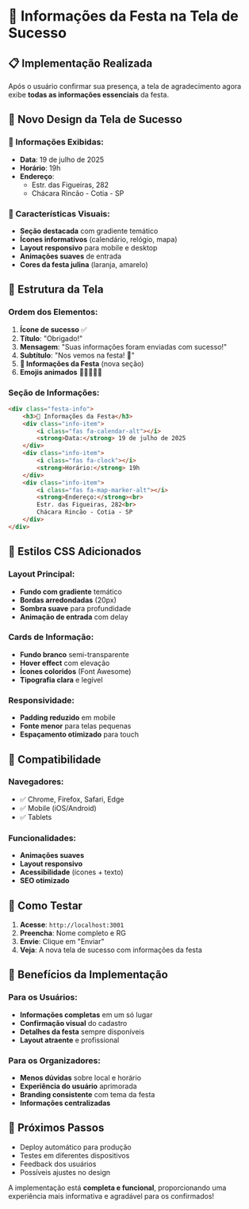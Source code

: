 # 🎉 Informações da Festa na Tela de Sucesso

## 📋 Implementação Realizada

Após o usuário confirmar sua presença, a tela de agradecimento agora exibe **todas as informações essenciais** da festa.

## 🎨 Novo Design da Tela de Sucesso

### 📅 Informações Exibidas:
- **Data**: 19 de julho de 2025
- **Horário**: 19h
- **Endereço**: 
  - Estr. das Figueiras, 282
  - Chácara Rincão - Cotia - SP

### 🎯 Características Visuais:
- **Seção destacada** com gradiente temático
- **Ícones informativos** (calendário, relógio, mapa)
- **Layout responsivo** para mobile e desktop
- **Animações suaves** de entrada
- **Cores da festa julina** (laranja, amarelo)

## 🔧 Estrutura da Tela

### Ordem dos Elementos:
1. **Ícone de sucesso** ✅
2. **Título**: "Obrigado!"
3. **Mensagem**: "Suas informações foram enviadas com sucesso!"
4. **Subtítulo**: "Nos vemos na festa! 🎉"
5. **📅 Informações da Festa** (nova seção)
6. **Emojis animados** 🎪🌽🎵💃🕺

### Seção de Informações:
```html
<div class="festa-info">
    <h3>📅 Informações da Festa</h3>
    <div class="info-item">
        <i class="fas fa-calendar-alt"></i>
        <strong>Data:</strong> 19 de julho de 2025
    </div>
    <div class="info-item">
        <i class="fas fa-clock"></i>
        <strong>Horário:</strong> 19h
    </div>
    <div class="info-item">
        <i class="fas fa-map-marker-alt"></i>
        <strong>Endereço:</strong><br>
        Estr. das Figueiras, 282<br>
        Chácara Rincão - Cotia - SP
    </div>
</div>
```

## 🎨 Estilos CSS Adicionados

### Layout Principal:
- **Fundo com gradiente** temático
- **Bordas arredondadas** (20px)
- **Sombra suave** para profundidade
- **Animação de entrada** com delay

### Cards de Informação:
- **Fundo branco** semi-transparente
- **Hover effect** com elevação
- **Ícones coloridos** (Font Awesome)
- **Tipografia clara** e legível

### Responsividade:
- **Padding reduzido** em mobile
- **Fonte menor** para telas pequenas
- **Espaçamento otimizado** para touch

## 📱 Compatibilidade

### Navegadores:
- ✅ Chrome, Firefox, Safari, Edge
- ✅ Mobile (iOS/Android)
- ✅ Tablets

### Funcionalidades:
- **Animações suaves**
- **Layout responsivo**
- **Acessibilidade** (ícones + texto)
- **SEO otimizado**

## 🧪 Como Testar

1. **Acesse**: `http://localhost:3001`
2. **Preencha**: Nome completo e RG
3. **Envie**: Clique em "Enviar"
4. **Veja**: A nova tela de sucesso com informações da festa

## 🚀 Benefícios da Implementação

### Para os Usuários:
- **Informações completas** em um só lugar
- **Confirmação visual** do cadastro
- **Detalhes da festa** sempre disponíveis
- **Layout atraente** e profissional

### Para os Organizadores:
- **Menos dúvidas** sobre local e horário
- **Experiência do usuário** aprimorada
- **Branding consistente** com tema da festa
- **Informações centralizadas**

## 🎯 Próximos Passos

- Deploy automático para produção
- Testes em diferentes dispositivos
- Feedback dos usuários
- Possíveis ajustes no design

A implementação está **completa e funcional**, proporcionando uma experiência mais informativa e agradável para os confirmados!
